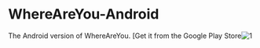 WhereAreYou-Android
===================

The Android version of WhereAreYou. [Get it from the Google Play Store![1]

[1]: https://play.google.com/store/apps/details?id=pro.schmid.android.whereareyou
